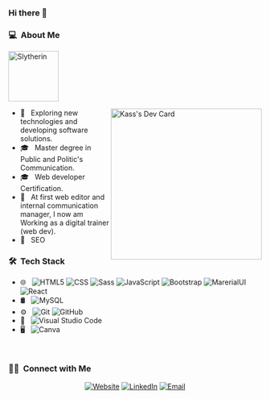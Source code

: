 ### Hi there 👋

<!--
**kassandraaubin/kassandraaubin** is a ✨ _special_ ✨ repository because its `README.md` (this file) appears on your GitHub profile.
-->

<h3>💻 &nbsp;About Me</h3>
<img src="https://www.pngkey.com/png/full/226-2269266_slytherin-crest-png-harry-potter-slytherin-logo.png" align=center alt="Slytherin" title="Or perhaps in Slytherin,
You'll make your real friends,
Those cunning folk use any means,
To achieve their ends." width="100px"/>

<a href="https://app.daily.dev/Kass"><img src="https://api.daily.dev/devcards/5dcf51fa09534afb921b051d69f64b1e.png?r=dpq" align=right width="300" alt="Kass's Dev Card"/></a>

- 🤔 &nbsp; Exploring new technologies and developing software solutions.
- 🎓 &nbsp; Master degree in Public and Politic's Communication.
- 🎓 &nbsp; Web developer Certification.
- 💼 &nbsp; At first web editor and internal communication manager, I now am Working as a digital trainer (web dev).
- 🌱 &nbsp; SEO

<h3> 🛠 &nbsp;Tech Stack</h3>

- 🌐 &nbsp;
  ![HTML5](https://img.shields.io/badge/-HTML5-333333?style=flat&logo=HTML5)
  ![CSS](https://img.shields.io/badge/-CSS-333333?style=flat&logo=CSS3&logoColor=1572B6)
  ![Sass](https://img.shields.io/badge/-Sass-333333?style=flat&logo=Sass)
  ![JavaScript](https://img.shields.io/badge/-JavaScript-333333?style=flat&logo=javascript)
  ![Bootstrap](https://img.shields.io/badge/-Bootstrap-333333?style=flat&logo=bootstrap&logoColor=563D7C)
  ![MarerialUI](https://img.shields.io/badge/-MaterialUI-333333?style=flat&logo=material-ui&logoColor=2596BE)
  ![React](https://img.shields.io/badge/-React-333333?style=flat&logo=react)
- 🛢 &nbsp;
  ![MySQL](https://img.shields.io/badge/-MySQL-333333?style=flat&logo=mysql)
- ⚙️ &nbsp;
  ![Git](https://img.shields.io/badge/-Git-333333?style=flat&logo=git)
  ![GitHub](https://img.shields.io/badge/-GitHub-333333?style=flat&logo=github)
- 🔧 &nbsp;
  ![Visual Studio Code](https://img.shields.io/badge/-Visual%20Studio%20Code-333333?style=flat&logo=visual-studio-code&logoColor=007ACC)
- 🖥 &nbsp;
  ![Canva](https://img.shields.io/badge/-Canva-333333?style=flat&logo=Canva)

<br/>

<h3> 🤝🏻 &nbsp;Connect with Me </h3>

<p align="center">
<a href="https://kassandra-a.netlify.app/"><img alt="Website" src="https://img.shields.io/badge/Website-blue?style=flat-square&logo=google-chrome"></a>
<a href="https://www.linkedin.com/in/kassandra-aubin/"><img alt="LinkedIn" src="https://img.shields.io/badge/LinkedIn-blue?style=flat-square&logo=linkedin"></a>
<a href="mailto:kassandra.aubin@gmail.com"><img alt="Email" src="https://img.shields.io/badge/Email-blue?style=flat-square&logo=gmail"></a>
</p>

